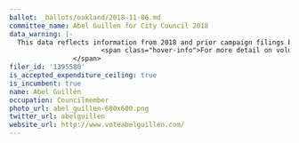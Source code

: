 ```yaml
---
ballot: _ballots/oakland/2018-11-06.md
committee_name: Abel Guillen for City Council 2018
data_warning: |-
  This data reflects information from 2018 and prior campaign filings because the candidate is using the same campaign account for multiple elections. Therefore contribution and experditure calculations include money raised for and spent on prior elections. We are working on a resolution. <span class="hover-info-container"><img src="/odca-jekyll/assets/images/icon_more_info.png" alt="Question mark in a circle">
                       <span class="hover-info">For more detail on voluntary spending limits, see the <a href="/odca-jekyll/faq">FAQ article</a>.</span>
                </span>
filer_id: '1395580'
is_accepted_expenditure_ceiling: true
is_incumbent: true
name: Abel Guillén
occupation: Councilmember
photo_url: abel_guillen-600x600.png
twitter_url: abelguillen
website_url: http://www.voteabelguillen.com/
---
```

